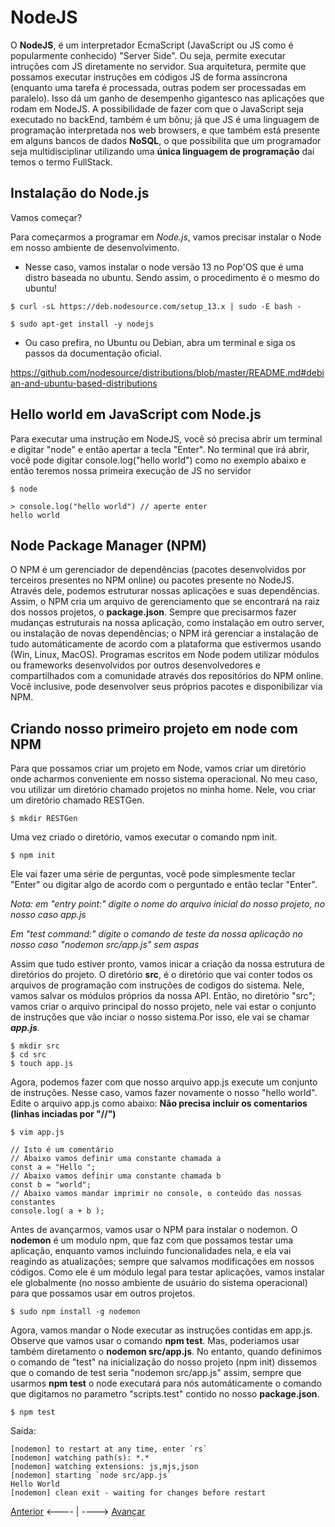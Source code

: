 # NodeJS

O **NodeJS**, é um interpretador EcmaScript (JavaScript ou JS como é popularmente conhecido) "Server Side". Ou seja, permite executar intruções com JS diretamente no servidor. Sua arquitetura, permite que possamos executar instruções em códigos JS de forma assíncrona (enquanto uma tarefa é processada, outras podem ser processadas em paralelo). Isso dá um ganho de desempenho gigantesco nas aplicações que rodam em NodeJS. A possibilidade de fazer com que o JavaScript seja executado no backEnd, também é um bônu; já que JS é uma linguagem de programação interpretada nos web browsers, e que também está presente em alguns bancos de dados **NoSQL**, o que possibilita que um programador seja multidisciplinar utilizando uma **única linguagem de programação** daí temos o termo FullStack.

## Instalação do Node.js

Vamos começar? 

Para começarmos a programar em *Node.js*, vamos precisar instalar o Node em nosso ambiente de desenvolvimento.

- Nesse caso, vamos instalar o node versão 13 no Pop'OS que é uma distro baseada no ubuntu. Sendo assim, o procedimento é o mesmo do ubuntu!

```
$ curl -sL https://deb.nodesource.com/setup_13.x | sudo -E bash -

$ sudo apt-get install -y nodejs
```

- Ou caso prefira, no Ubuntu ou Debian, abra um terminal e siga os passos da documentação oficial.

https://github.com/nodesource/distributions/blob/master/README.md#debian-and-ubuntu-based-distributions


## Hello world em JavaScript com Node.js

Para executar uma instrução em NodeJS, você só precisa abrir um terminal e digitar "node" e então apertar a tecla "Enter". No terminal que irá abrir, você pode digitar console.log("hello world") como no exemplo abaixo e então teremos nossa primeira execução de JS no servidor

```
$ node

> console.log("hello world") // aperte enter
hello world
```

## Node Package Manager (NPM)

O NPM é um gerenciador de dependências (pacotes desenvolvidos por terceiros presentes no NPM online) ou pacotes presente no NodeJS. Através dele, podemos estruturar nossas aplicações e suas dependências. Assim, o NPM cria um arquivo de gerenciamento que se encontrará na raiz dos nossos projetos, o **package.json**. Sempre que precisarmos fazer mudanças estruturais na nossa aplicação, como instalação em outro server, ou instalação de novas dependências; o NPM irá gerenciar a instalação de tudo automáticamente de acordo com a plataforma que estivermos usando (Win, Linux, MacOS). Programas escritos em Node podem utilizar módulos ou frameworks desenvolvidos por outros desenvolvedores e compartilhados com a comunidade através dos repositórios do NPM online. Você inclusive, pode desenvolver seus próprios pacotes e disponibilizar via NPM.

## Criando nosso primeiro projeto em node com NPM

Para que possamos criar um projeto em Node, vamos criar um diretório onde acharmos conveniente em nosso sistema operacional. No meu caso, vou utilizar um diretório chamado projetos no minha home. Nele, vou criar um diretório chamado RESTGen.

```
$ mkdir RESTGen
```

Uma vez criado o diretório, vamos executar o comando npm init.

```
$ npm init
```

Ele vai fazer uma série de perguntas, você pode simplesmente teclar "Enter" ou digitar algo de acordo com o perguntado e então teclar "Enter".

*Nota: em "entry point:" digite o nome do arquivo inicial do nosso projeto, no nosso caso app.js*

*Em "test command:" digite o comando de teste da nossa aplicação no nosso caso "nodemon src/app.js" sem aspas*

Assim que tudo estiver pronto, vamos inicar a criação da nossa estrutura de diretórios do projeto. O diretório **src**, é o diretório que vai conter todos os arquivos de programação com instruções de codigos do sistema. Nele, vamos salvar os módulos próprios da nossa API. Então, no diretório "src"; vamos criar o arquivo principal do nosso projeto, nele vai estar o conjunto de instruções que vão inciar o nosso sistema.Por isso, ele vai se chamar _**app.js**_.

```
$ mkdir src
$ cd src
$ touch app.js
```
Agora, podemos fazer com que nosso arquivo app.js execute um conjunto de instruções. Nesse caso, vamos fazer novamente o nosso "hello world". Edite o arquivo app.js como abaixo:
**Não precisa incluir os comentarios (linhas inciadas por "//")**

```
$ vim app.js

// Isto é um comentário
// Abaixo vamos definir uma constante chamada a
const a = "Hello ";
// Abaixo vamos definir uma constante chamada b
const b = "world";
// Abaixo vamos mandar imprimir no console, o conteúdo das nossas constantes
console.log( a + b );
```

Antes de avançarmos, vamos usar o NPM para instalar o nodemon. O **nodemon** é um modulo npm, que faz com que possamos testar uma aplicação, enquanto vamos incluindo funcionalidades nela, e ela vai reagindo as atualizações; sempre que salvamos modificações em nossos códigos. Como ele é um módulo legal para testar aplicações, vamos instalar ele globalmente (no nosso ambiente de usuário do sistema operacional) para que possamos usar em outros projetos.

```
$ sudo npm install -g nodemon
```

Agora, vamos mandar o Node executar as instruções contidas em app.js. Observe que vamos usar o comando **npm test**. Mas, poderiamos usar também diretamento o **nodemon src/app.js**. No entanto, quando definimos o comando de "test" na inicialização do nosso projeto (npm init) dissemos que o comando de test seria "nodemon src/app.js" assim, sempre que usarmos **npm test** o node executará para nós automáticamente o comando que digitamos no parametro "scripts.test" contido no nosso **package.json**.

```
$ npm test
```
Saída:

```
[nodemon] to restart at any time, enter `rs`
[nodemon] watching path(s): *.*
[nodemon] watching extensions: js,mjs,json
[nodemon] starting `node src/app.js`
Hello World
[nodemon] clean exit - waiting for changes before restart
```


[Anterior](./01Introducao.md) <---- | ----> [Avançar](./03AmbienteDEV.md)
